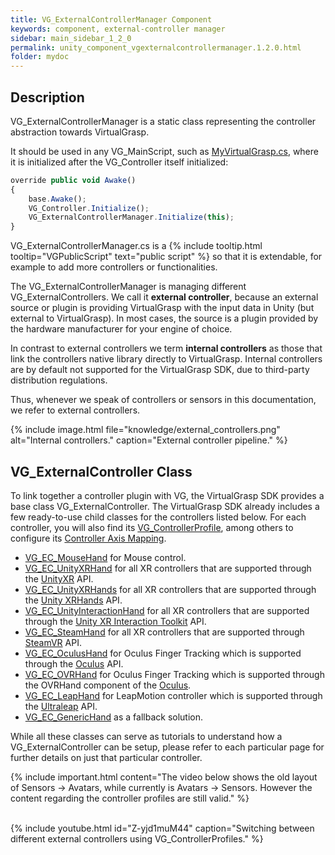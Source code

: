 ```yaml
---
title: VG_ExternalControllerManager Component
keywords: component, external-controller manager
sidebar: main_sidebar_1_2_0
permalink: unity_component_vgexternalcontrollermanager.1.2.0.html
folder: mydoc
---
```


## Description 

VG_ExternalControllerManager is a static class representing the controller abstraction towards VirtualGrasp. 

It should be used in any VG_MainScript, such as [MyVirtualGrasp.cs](unity_component_myvirtualgrasp.1.2.0.html), where it is initialized after the VG_Controller itself initialized:

```js
override public void Awake()
{
    base.Awake();
    VG_Controller.Initialize();
    VG_ExternalControllerManager.Initialize(this);
}
````

VG_ExternalControllerManager.cs is a {% include tooltip.html tooltip="VGPublicScript" text="public script" %} so that it is extendable, for example to add more controllers or functionalities.

The VG_ExternalControllerManager is managing different VG_ExternalControllers. We call it **external controller**, because an external source or plugin is providing VirtualGrasp with the input data in Unity (but external to VirtualGrasp). In most cases, the source is a plugin provided by the hardware manufacturer for your engine of choice. 

In contrast to external controllers we term **internal controllers** as those that link the controllers native library directly to VirtualGrasp. Internal controllers are by default not supported for the VirtualGrasp SDK, due to third-party distribution regulations.

Thus, whenever we speak of controllers or sensors in this documentation, we refer to external controllers.

{% include image.html file="knowledge/external_controllers.png" alt="Internal controllers." caption="External controller pipeline." %}

## VG_ExternalController Class

To link together a controller plugin with VG, the VirtualGrasp SDK provides a base class 
VG_ExternalController. The VirtualGrasp SDK already includes a few ready-to-use child classes for the
controllers listed below. For each controller, you will also find its [VG_ControllerProfile](controllers.1.2.0.html#controller-profile), among others to configure its [Controller Axis Mapping](avatars.1.2.0.html).


* [VG_EC_MouseHand](unity_vg_ec_mousehand.1.2.0.html) for Mouse control.
* [VG_EC_UnityXRHand](unity_vg_ec_unityxrhand.1.2.0.html) for all XR controllers that are supported through the [UnityXR](https://docs.unity3d.com/Manual/XR.1.2.0.html) API.
* [VG_EC_UnityXRHands](unity_vg_ec_unityxrhands.1.2.0.html) for all XR controllers that are supported through the [Unity XRHands](https://docs.unity3d.com/Packages/com.unity.xr.hands@1.1/manual/index.html) API.
* [VG_EC_UnityInteractionHand](unity_vg_ec_unityinteractionhand.1.2.0.html) for all XR controllers that are supported through the [Unity XR Interaction Toolkit](https://docs.unity3d.com/Packages/com.unity.xr.interaction.toolkit@2.0/manual/xr-controller-action-based.html) API.
* [VG_EC_SteamHand](unity_vg_ec_steamhand.1.2.0.html) for all XR controllers that are supported through [SteamVR](https://valvesoftware.github.io/steamvr_unity_plugin/index.html) API.
* [VG_EC_OculusHand](unity_vg_ec_oculushand.1.2.0.html) for Oculus Finger Tracking which is supported through the [Oculus](https://developer.oculus.com/downloads/package/unity-integration/) API.
* [VG_EC_OVRHand](unity_vg_ec_ovrhand.1.2.0.html) for Oculus Finger Tracking which is supported through the OVRHand component of the [Oculus](https://developer.oculus.com/downloads/package/unity-integration/).
* [VG_EC_LeapHand](unity_vg_ec_leaphand.1.2.0.html) for LeapMotion controller which is supported through the [Ultraleap](https://developer.leapmotion.com/unity) API.
* [VG_EC_GenericHand](unity_vg_ec_generichand.1.2.0.html) as a fallback solution.

While all these classes can serve as tutorials to understand how a VG_ExternalController can be setup, please refer to each particular page for further details on just that particular controller.

{% include important.html content="The video below shows the old layout of Sensors -> Avatars, while currently is Avatars -> Sensors. However the content regarding the controller profiles are still valid." %}

<br>
{% include youtube.html id="Z-yjd1muM44" caption="Switching between different external controllers using VG_ControllerProfiles." %}

